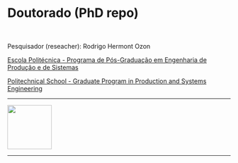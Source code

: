 # Doutorado (PhD repo)

&nbsp;

Pesquisador (reseacher): Rodrigo Hermont Ozon


[Escola Politécnica - Programa de Pós-Graduação em Engenharia de Produção e de Sistemas](https://www.pucpr.br/escola-politecnica/mestrado-doutorado/engenharia-de-producao-e-sistemas/)

[Politechnical School - Graduate Program in Production and Systems Engineering](https://www.pucpr.br/escola-politecnica/mestrado-doutorado/engenharia-de-producao-e-sistemas/)


***

<img src="https://upload.wikimedia.org/wikipedia/commons/f/f0/Pucpr-logo.jpg" width="100">

***

